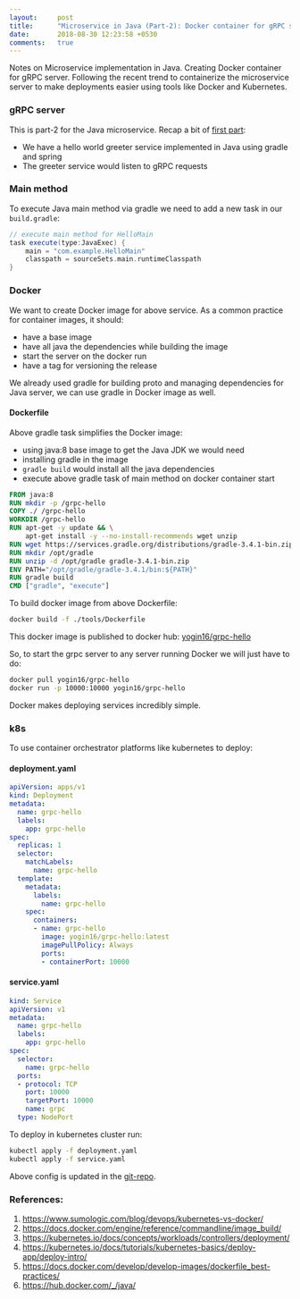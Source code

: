 ```yaml
---
layout:     post
title:      "Microservice in Java (Part-2): Docker container for gRPC server"
date:       2018-08-30 12:23:58 +0530
comments:   true
---
```


Notes on Microservice implementation in Java. Creating Docker container for gRPC server. Following the recent trend to containerize the microservice server to make deployments easier using tools like Docker and Kubernetes.

### gRPC server
This is part-2 for the Java microservice. Recap a bit of [first part](https://yogin16.github.io/2018/08/18/grpc-gradle-spring/):
- We have a hello world greeter service implemented in Java using gradle and spring
- The greeter service would listen to gRPC requests

### Main method
To execute Java main method via gradle we need to add a new task in our `build.gradle`:

```groovy
// execute main method for HelloMain
task execute(type:JavaExec) {
    main = "com.example.HelloMain"
    classpath = sourceSets.main.runtimeClasspath
}
```

### Docker
We want to create Docker image for above service. As a common practice for container images, it should:
- have a base image
- have all java the dependencies while building the image
- start the server on the docker run
- have a tag for versioning the release

We already used gradle for building proto and managing dependencies for Java server, we can use gradle in Docker image as well.

#### Dockerfile
Above gradle task simplifies the Docker image:
- using java:8 base image to get the Java JDK we would need
- installing gradle in the image
- `gradle build` would install all the java dependencies
- execute above gradle task of main method on docker container start

```Dockerfile
FROM java:8
RUN mkdir -p /grpc-hello
COPY ./ /grpc-hello
WORKDIR /grpc-hello
RUN apt-get -y update && \
    apt-get install -y --no-install-recommends wget unzip
RUN wget https://services.gradle.org/distributions/gradle-3.4.1-bin.zip
RUN mkdir /opt/gradle
RUN unzip -d /opt/gradle gradle-3.4.1-bin.zip
ENV PATH="/opt/gradle/gradle-3.4.1/bin:${PATH}"
RUN gradle build
CMD ["gradle", "execute"]
```

To build docker image from above Dockerfile:

```bash
docker build -f ./tools/Dockerfile
```

This docker image is published to docker hub: [yogin16/grpc-hello](https://hub.docker.com/r/yogin16/grpc-hello/)

So, to start the grpc server to any server running Docker we will just have to do:

```bash
docker pull yogin16/grpc-hello
docker run -p 10000:10000 yogin16/grpc-hello
```

Docker makes deploying services incredibly simple.

### k8s
To use container orchestrator platforms like kubernetes to deploy:

#### deployment.yaml

```yaml
apiVersion: apps/v1
kind: Deployment
metadata:
  name: grpc-hello
  labels:
    app: grpc-hello
spec:
  replicas: 1
  selector:
    matchLabels:
      name: grpc-hello
  template:
    metadata:
      labels:
        name: grpc-hello
    spec:
      containers:
      - name: grpc-hello
        image: yogin16/grpc-hello:latest
        imagePullPolicy: Always
        ports:
        - containerPort: 10000
```

#### service.yaml

```yaml
kind: Service
apiVersion: v1
metadata:
  name: grpc-hello
  labels:
    app: grpc-hello
spec:
  selector:
    name: grpc-hello
  ports:
  - protocol: TCP
    port: 10000
    targetPort: 10000
    name: grpc
  type: NodePort
```

To deploy in kubernetes cluster run:

```bash
kubectl apply -f deployment.yaml
kubectl apply -f service.yaml
```

Above config is updated in the [git-repo](https://github.com/yogin16/grpc-spring-gradle-example).

### References:
1. https://www.sumologic.com/blog/devops/kubernetes-vs-docker/
1. https://docs.docker.com/engine/reference/commandline/image_build/
1. https://kubernetes.io/docs/concepts/workloads/controllers/deployment/
1. https://kubernetes.io/docs/tutorials/kubernetes-basics/deploy-app/deploy-intro/
1. https://docs.docker.com/develop/develop-images/dockerfile_best-practices/
1. https://hub.docker.com/_/java/
